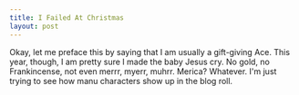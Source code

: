 ```yaml
---
title: I Failed At Christmas
layout: post
---
```


Okay, let me preface this by saying that I am usually a gift-giving Ace. This year, though, I am pretty sure I made the baby Jesus cry. No gold, no Frankincense, not even merrr, myerr, muhrr. Merica? Whatever. I'm just trying to see how manu characters show up in the blog roll.

